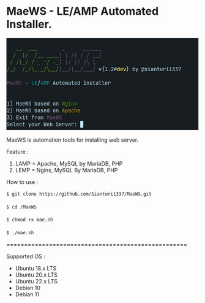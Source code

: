# MaeWS - LE/AMP Automated Installer.
![MaeWS](https://github.com/Sianturi1337/MaeWS/blob/main/maews_face.png?raw=true)

MaeWS is automation tools for installing web server.

Feature :

1. LAMP = Apache, MySQL by MariaDB, PHP
2. LEMP = Nginx, MySQL By MariaDB, PHP

How to use : 
```bash
$ git clone https://github.com/Sianturi1337/MaeWS.git

$ cd /MaeWS

$ chmod +x mae.sh

$ ./mae.sh
```
===================================================

Supported OS : 
- Ubuntu 18.x LTS
- Ubuntu 20.x LTS
- Ubuntu 22.x LTS
- Debian 10
- Debian 11
